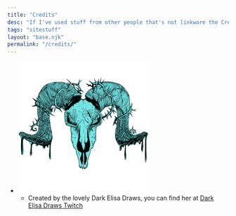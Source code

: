 ```yaml
---
title: "Credits"
desc: "If I've used stuff from other people that's not linkware the Credits for it will be here"
tags: "sitestuff"
layout: "base.njk"
permalink: "/credits/"
---
```


- ![Liz is the best](/assets/pfp.png "Liz does great work and is a swell individual")
    - Created by the lovely Dark Elisa Draws, you can find her at [Dark Elisa Draws Twitch](https://www.twitch.tv/darkelisadraws)